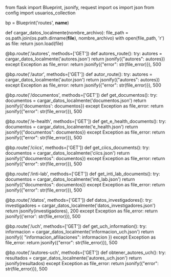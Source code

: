 from flask import Blueprint, jsonify, request
import os
import json
from config import usuarios_collection

bp = Blueprint('routes', __name__)

def cargar_datos_localmente(nombre_archivo):
    file_path = os.path.join(os.path.dirname(__file__), nombre_archivo)
    with open(file_path, 'r') as file:
        return json.load(file)

@bp.route('/autores', methods=['GET'])
def autores_route():
    try:
        autores = cargar_datos_localmente('autores.json')
        return jsonify({"autores": autores})
    except Exception as file_error:
        return jsonify({"error": str(file_error)}), 500

@bp.route('/autor', methods=['GET'])
def autor_route():
    try:
        autores = cargar_datos_localmente('autor.json')
        return jsonify({"autores": autores})
    except Exception as file_error:
        return jsonify({"error": str(file_error)}), 500

@bp.route('/documentos', methods=['GET'])
def get_documentos():
    try:
        documentos = cargar_datos_localmente('documentos.json')
        return jsonify({'documentos': documentos})
    except Exception as file_error:
        return jsonify({"error": str(file_error)}), 500

@bp.route('/e-health', methods=['GET'])
def get_e_health_documents():
    try:
        documentos = cargar_datos_localmente('e_health.json')
        return jsonify({"documentos": documentos})
    except Exception as file_error:
        return jsonify({"error": str(file_error)}), 500

@bp.route('/ciics', methods=['GET'])
def get_ciics_documents():
    try:
        documentos = cargar_datos_localmente('ciics.json')
        return jsonify({"documentos": documentos})
    except Exception as file_error:
        return jsonify({"error": str(file_error)}), 500

@bp.route('/inti-lab', methods=['GET'])
def get_inti_lab_documents():
    try:
        documentos = cargar_datos_localmente('inti_lab.json')
        return jsonify({"documentos": documentos})
    except Exception as file_error:
        return jsonify({"error": str(file_error)}), 500

@bp.route('/datos', methods=['GET'])
def datos_investigadores():
    try:
        investigadores = cargar_datos_localmente('datos_investigadores.json')
        return jsonify(investigadores), 200
    except Exception as file_error:
        return jsonify({'error': str(file_error)}), 500

@bp.route('/uch', methods=['GET'])
def get_uch_information():
    try:
        informacion = cargar_datos_localmente('informacion_uch.json')
        return jsonify({
            "informacion_afiliaciones": informacion
        })
    except Exception as file_error:
        return jsonify({"error": str(file_error)}), 500

@bp.route('/autores-uch', methods=['GET'])
def obtener_autores_uch():
    try:
        resultados = cargar_datos_localmente('autores_uch.json')
        return jsonify(resultados)
    except Exception as file_error:
        return jsonify({"error": str(file_error)}), 500